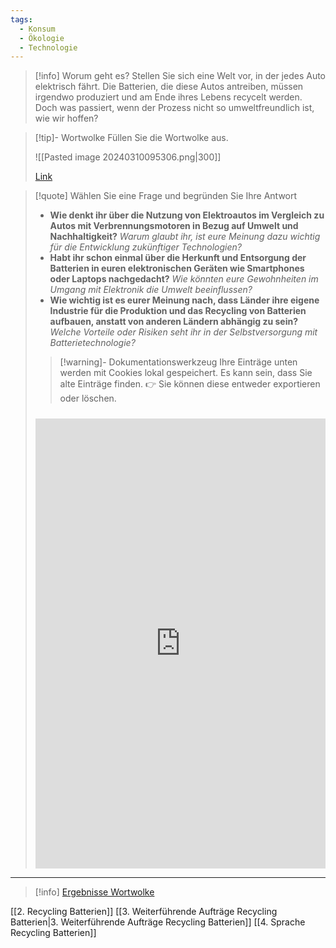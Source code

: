 ```yaml
---
tags:
  - Konsum
  - Ökologie
  - Technologie
---
```

>[!info] Worum geht es?
>Stellen Sie sich eine Welt vor, in der jedes Auto elektrisch fährt. Die Batterien, die diese Autos antreiben, müssen irgendwo produziert und am Ende ihres Lebens recycelt werden. Doch was passiert, wenn der Prozess nicht so umweltfreundlich ist, wie wir hoffen?

>[!tip]- Wortwolke
>Füllen Sie die Wortwolke aus.
> 
> ![[Pasted image 20240310095306.png|300]]
>
>[Link](https://www.menti.com/alidgooakaby)

>[!quote] Wählen Sie eine Frage und begründen Sie Ihre Antwort
>- **Wie denkt ihr über die Nutzung von Elektroautos im Vergleich zu Autos mit Verbrennungsmotoren in Bezug auf Umwelt und Nachhaltigkeit?**	*Warum glaubt ihr, ist eure Meinung dazu wichtig für die Entwicklung zukünftiger Technologien?*
>- **Habt ihr schon einmal über die Herkunft und Entsorgung der Batterien in euren elektronischen Geräten wie Smartphones oder Laptops nachgedacht?**	*Wie könnten eure Gewohnheiten im Umgang mit Elektronik die Umwelt beeinflussen?*
>- **Wie wichtig ist es eurer Meinung nach, dass Länder ihre eigene Industrie für die Produktion und das Recycling von Batterien aufbauen, anstatt von anderen Ländern abhängig zu sein?**	*Welche Vorteile oder Risiken seht ihr in der Selbstversorgung mit Batterietechnologie?*
>   
>>[!warning]- Dokumentationswerkzeug 
>Ihre Einträge unten werden mit Cookies lokal gespeichert. Es kann sein, dass Sie alte Einträge finden. 
>👉 Sie können diese entweder exportieren oder löschen.
>#####
><iframe src="https://app.Lumi.education/api/v1/run/rdWSOq/embed" width="100%" height="720" frameborder="0" allowfullscreen="allowfullscreen" allow="geolocation *; microphone *; camera *; midi *; encrypted-media *"></iframe>

---

>[!info] [Ergebnisse Wortwolke](https://www.mentimeter.com/app/presentation/alhjzjgsqy4y4zxt6oiy9ovm6ccjj7yx)

[[2. Recycling Batterien]]
[[3. Weiterführende Aufträge Recycling Batterien|3. Weiterführende Aufträge Recycling Batterien]]
[[4. Sprache Recycling Batterien]]

